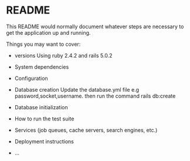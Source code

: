 # README

This README would normally document whatever steps are necessary to get the
application up and running.

Things you may want to cover:

* versions
 Using ruby 2.4.2 and rails 5.0.2

* System dependencies

* Configuration

* Database creation
Update the database.yml file e.g password,socket,username. then run the command rails db:create

* Database initialization

* How to run the test suite

* Services (job queues, cache servers, search engines, etc.)

* Deployment instructions

* ...
